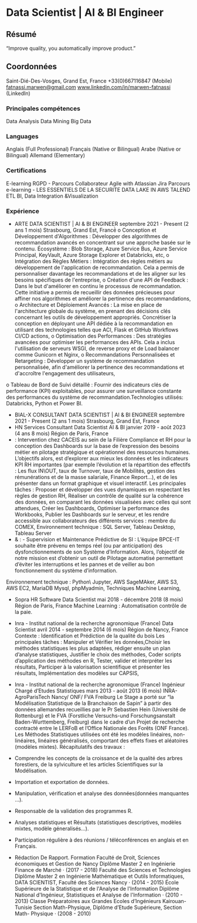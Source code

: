 # Data Scientist | AI & BI Engineer
## Résumé
“Improve quality, you automatically improve product.”
## Coordonnées
Saint-Dié-Des-Vosges, Grand Est, France
+33(0)667116847 (Mobile)
fatnassi.marwen@gmail.com
www.linkedin.com/in/marwen-fatnassi (LinkedIn)
### Principales compétences
Data Analysis
Data Mining
Big Data
### Languages
Anglais (Full Professional)
Français (Native or Bilingual)
Arabe (Native or Bilingual)
Allemand (Elementary)
### Certifications
E-learning RGPD - Parcours Collaborateur
Agile with Atlassian Jira
Parcours e-learning - LES ESSENTIELS DE LA SECURITE
DATA LAKE IN AWS
TALEND ETL BI, Data Integration &Visualization

### Expérience
* ARTE
DATA SCIENTIST | AI & BI ENGINEER
septembre 2021 - Present (2 ans 1 mois)
Strasbourg, Grand Est, Francé̀
o Conception et Développement d'Algorithmes : Développer des algorithmes
de recommandation avancés en concentrant sur une approche basée sur
le contenu. Écosystème : Blob Storage, Azure Service Bus, Azure Service
Principal, KeyVault, Azure Storage Explorer et Databricks, etc,
o Intégration des Règles Métiers : Intégration des règles métiers au
développement de l'application de recommandation. Cela a permis de
personnaliser davantage les recommandations et de les aligner sur les
besoins spécifiques de l'entreprise,
o Création d'une API de Feedback : Dans le but d'améliorer en continu le
processus de recommandation. Cette initiative a permis de recueillir des
données précieuses pour affiner nos algorithmes et améliorer la pertinence
des recommandations,
o Architecture et Déploiement Avancés : La mise en place de l'architecture
globale du système, en prenant des décisions clés concernant les outils de
développement appropriés. Concrétiser la conception en déployant une API
dédiée à la recommandation en utilisant des technologies telles que ACI, Flask
et GitHub Workflows CI/CD actions,
o Optimisation des Performances : Des stratégies avancées pour optimiser
les performances des APIs. Cela a inclus l'utilisation de serveurs WSGI, de
reverse proxy et de Load balancer comme Gunicorn et Nginx,
o Recommandations Personnalisées et Retargeting : Développer un système
de recommandation personnalisée, afin d'améliorer la pertinence des
recommandations et d'accroître l'engagement des utilisateurs,

o Tableau de Bord de Suivi détaillé : Fournir des indicateurs clés de
performance (KPI) exploitables, pour assurer une surveillance constante
des performances du système de recommandation.Technologies utilisés:
Databricks, Python et Power BI.
* BIAL-X
CONSULTANT DATA SCIENTIST | AI & BI ENGINEER
septembre 2021 - Present (2 ans 1 mois)
Strasbourg, Grand Est, France
* HN Services
Consultant Data Scientist AI & BI
janvier 2019 - août 2023 (4 ans 8 mois)
Région de Paris, France
* :
Intervention chez CACEIS au sein de la Filière Compliance et RH pour
la conception des Dashboards sur la base de l’expression des besoins
métier en pilotage stratégique et opérationnel des ressources humaines.
L’objectifs alors, est d’explorer aux mieux les données et les indicateurs KPI
RH importantes (par exemple l’évolution et la répartition des effectifs : Les flux
IN\OUT, taux de Turnover, taux de Mobilités, gestion des rémunérations et
de la masse salariale, Finance Report…), et de les présenter dans un format
graphique et visuel interactif.
Les principales tâches : Proposer et développer des vues dynamiques en
respectant les règles de gestion RH, Réaliser un contrôle de qualité sur la
cohérence des données, en comparant les données visualisées avec celles
qui sont attendues, Créer les Dashboards, Optimiser la performance des
Workbooks, Publier les Dashboards sur le serveur, et les rendre accessible
aux collaborateurs des différents services : membre du COMEX,
Environnement technique : SQL Server, Tableau Desktop, Tableau Server
* & : -
Supervision et Maintenance Prédictive de SI : L’équipe BPCE-IT souhaite être
prévenu en temps réel (ou par anticipation) des dysfonctionnements de son
Système d’Information. Alors, l’objectif de notre mission est d’obtenir un outil
de Pilotage automatisé permettant d’éviter les interruptions et les pannes et de
veiller au bon fonctionnement du système d’information.

Environnement technique : Python\ Jupyter, AWS SageMAker, AWS S3, AWS
EC2, MariaDB Mysql, phpMyadmin, Techniques Machine Learning,
* Sopra HR Software
Data Scientist
mai 2018 - décembre 2018 (8 mois)
Région de Paris, France
Machine Learning : Automatisation contrôle de la paie.
* Inra - Institut national de la recherche agronomique (France)
Data Scientist
avril 2014 - septembre 2014 (6 mois)
Région de Nancy, France
Contexte : Identification et Prédiction de la qualité du bois
Les principales tâches : Manipuler et Vérifier les données,Choisir les
méthodes statistiques les plus adaptées, rédiger ensuite un plan d’analyse
statistiques, Justifier le choix des méthodes, Coder scripts d’application des
méthodes en R, Tester, valider et interpréter les résultats, Participer à la
valorisation scientifique et présenter les résultats, Implémentation des modèles
sur CAPSIS,
* Inra - Institut national de la recherche agronomique (France)
Ingénieur Chargé d’Etudes Statistiques
mars 2013 - août 2013 (6 mois)
INRA-AgroParisTech Nancy/ ONF/ FVA Freiburg
Le Stage a porté sur “la Modélisation Statistique de la Branchaison de
Sapin” à partir des données allemandes recueillies par le Pr Sebastien
Hein (Université de Rottenburg) et le FVA (Forstliche Versuchs-und
Forschungsanstalt Baden-Wurttemberg, Freiburg) dans le cadre d’un Projet
de recherche contracté entre le LERFoB et l’Office Nationale des Forêts (ONF
France).
Les Méthodes Statistiques utilisées ont été les modèles linéaires, non-
linéaires, linéaires généralisés, comportant des effets fixes et aléatoires
(modèles mixtes).
Récapitulatifs des travaux :
* Comprendre les concepts de la croissance et de la qualité des arbres
forestiers, de la sylviculture et les articles Scientifiques sur la Modélisation.
* Importation et exportation de données.

* Manipulation, vérification et analyse des données(données manquantes …).
* Responsable de la validation des programmes R.
* Analyses statistiques et Résultats (statistiques descriptives, modèles mixtes,
modèle géneralisés…).
* Participation régulière à des réunions / téléconférences en anglais et en
Français.
* Rédaction De Rapport.
Formation
Faculté de Droit, Sciences économiques et Gestion de Nancy
Diplôme Master 2 en Ingénierie Finance de Marché · (2017 - 2018)
Faculté des Sciences et Technologies
Diplôme Master 2 en Ingénierie Mathématique et Outils Informatiques, DATA
SCIENTIST, Faculté des Sciences Nancy · (2014 - 2015)
École Supérieure de la Statistique et de l'Analyse de l'Information
Diplôme National d'Ingénieur, Statistiques et Analyse de
l'Information · (2010 - 2013)
Classe Préparatoires aux Grandes Ecoles d’Ingénieurs Kairouan-
Tunisie
Section Math-Physique, Diplôme d’Etude Supérieure, Section Math-
Physique · (2008 - 2010)
